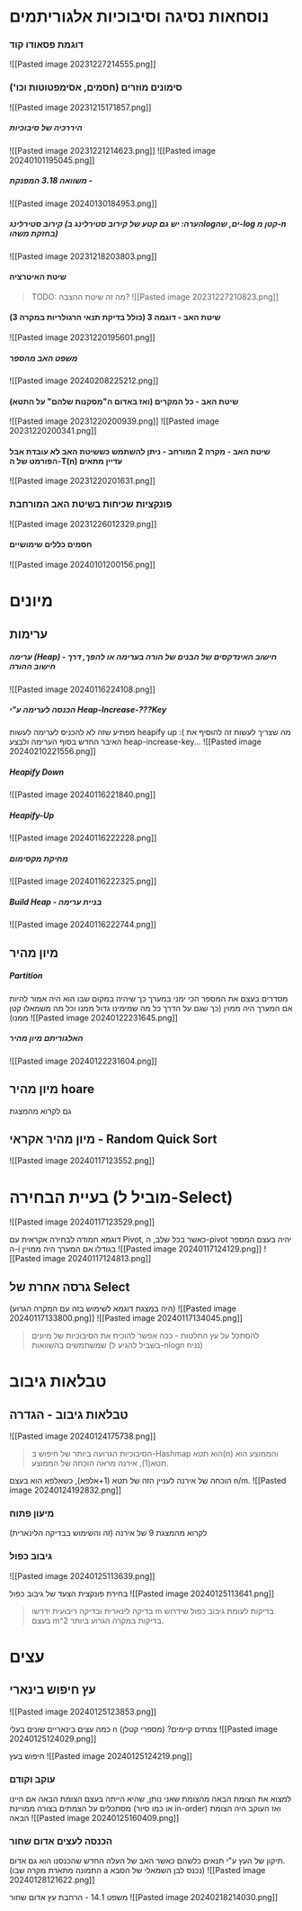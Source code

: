 # נוסחאות נסיגה וסיבוכיות אלגוריתמים
### דוגמת פסאודו קוד
![[Pasted image 20231227214555.png]]
### סימונים מוזרים (חסמים, אסימפטוטות וכו')
![[Pasted image 20231215171857.png]]
##### היררכיה של סיבוכיות
![[Pasted image 20231221214623.png]]
![[Pasted image 20240101195045.png]]
##### משוואה 3.18 המפנקת - 
![[Pasted image 20240130184953.png]]
##### קירוב סטירלינג (הערה: יש גם קטע של קירוב סטירלינג בlogים, שה-log קטן מ-n בחזקת משהו)
![[Pasted image 20231218203803.png]]
#### שיטת האיטרציה
> TODO: מה זה שיטת ההצבה?
![[Pasted image 20231227210823.png]]
#### שיטת האב - דוגמה 3 (כולל בדיקת תנאי הרגולריות במקרה 3)
![[Pasted image 20231220195601.png]]
##### משפט האב מהספר
![[Pasted image 20240208225212.png]]
#### שיטת האב - כל המקרים (ואז באדום ה"מסקנות שלהם" על התטא)
![[Pasted image 20231220200939.png]]
![[Pasted image 20231220200341.png]]

#### שיטת האב - מקרה 2 המורחב - ניתן להשתמש כששיטת האב לא עובדת אבל הפורמט של ה-T(n) עדיין מתאים
![[Pasted image 20231220201631.png]]

### פונקציות שכיחות בשיטת האב המורחבת
![[Pasted image 20231226012329.png]]
#### חסמים כללים שימושיים
![[Pasted image 20240101200156.png]]

# מיונים
## ערימות
##### ערימה (Heap) - חישוב האינדקסים של הבנים של הורה בערימה או להפך, דרך חישוב ההורה
![[Pasted image 20240116224108.png]]

##### הכנסה לערימה ע"י Heap-Increase-???Key
מפתיע שזה לא להכניס לערימה לעשות heapify up :(
מה שצריך לעשות זה להוסיף את האיבר החדש בסוף הערימה ולבצע heap-increase-key...
![[Pasted image 20240210221556.png]]

##### Heapify Down
![[Pasted image 20240116221840.png]]

##### Heapify-Up
![[Pasted image 20240116222228.png]]

##### מחיקת מקסימום
![[Pasted image 20240116222325.png]]

##### Build Heap - בניית ערימה
![[Pasted image 20240116222744.png]]
## מיון מהיר
##### Partition
מסדרים בעצם את המספר הכי ימני במערך כך שיהיה במקום שבו הוא היה אמור להיות אם המערך היה ממוין (כך שגם על הדרך כל מה שמימינו גדול ממנו וכל מה משמאלו קטן ממנו)
![[Pasted image 20240122231645.png]]

##### האלגוריתם מיון מהיר
![[Pasted image 20240122231604.png]]
## מיון מהיר hoare
גם לקרוא מהמצגת
## מיון מהיר אקראי - Random Quick Sort
![[Pasted image 20240117123552.png]]

# בעיית הבחירה (מוביל ל-Select)
![[Pasted image 20240117123529.png]]

דוגמא חמודה לבחירה אקראית עם Pivot, כאשר בכל שלב, ה-pivot יהיה בעצם המספר ה-i בגודלו אם המערך היה ממויין
![[Pasted image 20240117124129.png]]
![[Pasted image 20240117124813.png]]

## גרסה אחרת של Select
(היה במצגת דוגמא לשימוש בזה עם המקרה הגרוע)
![[Pasted image 20240117133800.png]]
![[Pasted image 20240117134045.png]]

 > להסתכל על עץ החלטות -  ככה אפשר להוכיח את הסיבוכיות של מיונים שמשתמשים בהשוואות (בשביל להגיע ל-nlogn נניח)
 

# טבלאות גיבוב
## טבלאות גיבוב - הגדרה
![[Pasted image 20240124175738.png]]

> הסיבוכיות הגרועה ביותר של חיפוש ב-Hashmap הוא תטא(n) והממוצע הוא תטא(1), אירנה מראה הוכחה של הממוצע.

 הוכחה של אירנה לעניין הזה של תטא (1+אלפא), כשאלפא הוא בעצם n/m.
 ![[Pasted image 20240124192832.png]]

### מיעון פתוח
לקרוא מהמצגת 9 של אירנה (זה והשימוש בבדיקה הלינארית)

### גיבוב כפול
![[Pasted image 20240125113639.png]]

בחירת פונקצית הצעד של גיבוב כפול
![[Pasted image 20240125113641.png]]

> בדיקה לינארית ובדיקה ריבועית ידרשו m בדיקות לעומת גיבוב כפול שידרוש בעצם m^2 בדיקות במקרה הגרוע ביותר. 


# עצים
## עץ חיפוש בינארי
![[Pasted image 20240125123853.png]]

כמה עצים בינאריים שונים בעלי n צמתים קיימים?  (מספרי קטלן)
![[Pasted image 20240125124029.png]]

חיפוש בעץ
![[Pasted image 20240125124219.png]]


### עוקב וקודם
למצוא את הצומת הבאה מהצומת שאני נותן, שהיא הייתה בעצם הצומת הבאה אם היינו מסתכלים על הצמתים בצורה ממויינת  (או כמו סיור in-order) ואז העוקב היה הצומת הבאה
![[Pasted image 20240125160409.png]]

### הכנסה לעצים אדום שחור
תיקון של העץ ע"י תנאים כלשהם כאשר האב של העלה החדש שהכנסנו הוא גם אדום. (התמונה מתארת מקרה שבו a נכנס לבן השמאלי של הסבא)
![[Pasted image 20240128121622.png]]

משפט 14.1 - הרחבת עץ אדום שחור
![[Pasted image 20240218214030.png]]